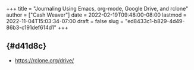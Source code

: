 +++
title = "Journaling Using Emacs, org-mode, Google Drive, and rclone"
author = ["Cash Weaver"]
date = 2022-02-19T09:48:00-08:00
lastmod = 2022-11-04T15:03:34-07:00
draft = false
slug = "ed8433c1-b829-4d49-86b3-c191def614d1"
+++

##  {#d41d8c}

-   <https://rclone.org/drive/>
